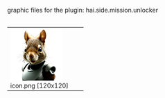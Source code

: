 graphic files for the plugin: hai.side.mission.unlocker<br>
<br>
<table>
	<tr valign="bottom">
		<td><a href="https://github.com/zuckung/endless-sky-plugins/blob/main/myplugins/hai.side.mission.unlocker/icon.png"><img src="https://raw.githubusercontent.com/zuckung/endless-sky-plugins/refs/heads/main/myplugins/hai.side.mission.unlocker/icon.png" width="120" height="120"></a><br>
		icon.png [120x120]</td>
		<td></td>
		<td></td>
	</tr>
</table>
